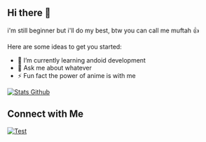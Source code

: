 ## Hi there 👋
i'm still beginner but i'll do my best, btw you can call me muftah 👍


Here are some ideas to get you started:

- 🌱 I’m currently learning andoid development
- 💬 Ask me about whatever
- ⚡ Fun fact the power of anime is with me

<p align="left">
  <a href="https://github.com/muftahh">
    <img alt="Stats Github" src="https://github-readme-stats.vercel.app/api?username=muftahh&show_icons=true&hide_border=false&theme=transparent&custom_title=Github%20Stats&hide=prs,issues&include_all_commits=true">
  </a>
</p>

## Connect with Me
[![Test](https://img.icons8.com/fluency/48/null/instagram-new.png)](https://www.instagram.com/muftahh_/)

